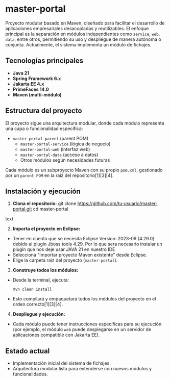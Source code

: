 # master-portal

Proyecto modular basado en Maven, diseñado para facilitar el desarrollo de aplicaciones empresariales desacopladas y reutilizables. El enfoque principal es la separación en módulos independientes como `service`, `web`, `data`, entre otros, permitiendo su uso y despliegue de manera autónoma o conjunta. Actualmente, el sistema implementa un módulo de fichajes.

## Tecnologías principales

- **Java 21**
- **Spring Framework 6.x**
- **Jakarta EE 4.x**
- **PrimeFaces 14.0**
- **Maven (multi-módulo)**

## Estructura del proyecto

El proyecto sigue una arquitectura modular, donde cada módulo representa una capa o funcionalidad específica:

- `master-portal-parent` (parent POM)
    - `master-portal-service` (lógica de negocio)
    - `master-portal-web` (interfaz web)
    - `master-portal-data` (acceso a datos)
    - Otros módulos según necesidades futuras

Cada módulo es un subproyecto Maven con su propio `pom.xml`, gestionado por un `parent POM` en la raíz del repositorio[1][3][4].

## Instalación y ejecución

1. **Clona el repositorio:**
git clone https://github.com/tu-usuario/master-portal.git
cd master-portal

text

2. **Importa el proyecto en Eclipse:**
- Tener en cuenta que se necesita Eclipse Version: 2023-09 (4.29.0) debido al plugin Jboss tools 4.29. Por lo que sera necesario instalar un plugin que nos deje usar JAVA 21 en nuestro IDE
- Selecciona "Importar proyecto Maven existente" desde Eclipse.
- Elige la carpeta raíz del proyecto (`master-portal`).

3. **Construye todos los módulos:**
- Desde la terminal, ejecuta:
  ```
  mvn clean install
  ```
- Esto compilará y empaquetará todos los módulos del proyecto en el orden correcto[1][3][4].

4. **Despliegue y ejecución:**
- Cada módulo puede tener instrucciones específicas para su ejecución (por ejemplo, el módulo `web` puede desplegarse en un servidor de aplicaciones compatible con Jakarta EE).

## Estado actual

- Implementación inicial del sistema de fichajes.
- Arquitectura modular lista para extenderse con nuevos módulos y funcionalidades.

